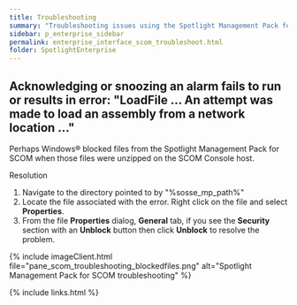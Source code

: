 ```yaml
---
title: Troubleshooting
summary: "Troubleshooting issues using the Spotlight Management Pack for SCOM."
sidebar: p_enterprise_sidebar
permalink: enterprise_interface_scom_troubleshoot.html
folder: SpotlightEnterprise
---
```


## Acknowledging or snoozing an alarm fails to run or results in error: "LoadFile … An attempt was made to load an assembly from a network location …"

Perhaps Windows® blocked files from the Spotlight Management Pack for SCOM when those files were unzipped on the SCOM Console host.

Resolution

1. Navigate to the directory pointed to by "%sosse_mp_path%"
2. Locate the file associated with the error. Right click on the file and select **Properties**.
3. From the file **Properties** dialog, **General** tab, if you see the **Security** section with an **Unblock** button then click **Unblock** to resolve the problem.

{% include imageClient.html file="pane_scom_troubleshooting_blockedfiles.png" alt="Spotlight Management Pack for SCOM troubleshooting" %}

{% include links.html %}
